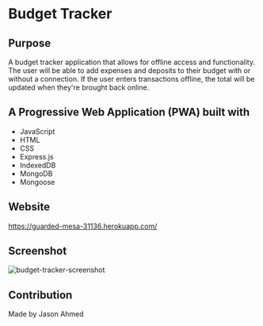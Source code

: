 # Budget Tracker

## Purpose
A budget tracker application that allows for offline access and functionality. The user will be able to add expenses and deposits to their budget with or without a connection. If the user enters transactions offline, the total will be updated when they're brought back online.

## A Progressive Web Application (PWA) built with
* JavaScript
* HTML
* CSS
* Express.js
* IndexedDB
* MongoDB
* Mongoose

## Website
https://guarded-mesa-31136.herokuapp.com/

## Screenshot
![budget-tracker-screenshot](https://user-images.githubusercontent.com/61637816/94349103-3d144e00-fff6-11ea-833d-279807c34b6f.png)

## Contribution
Made by Jason Ahmed